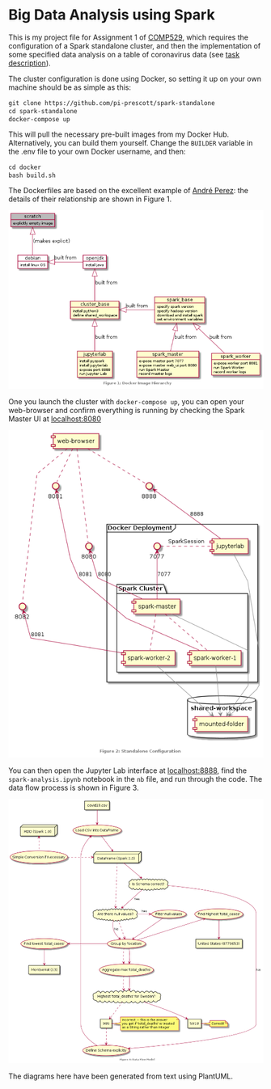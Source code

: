 # Big Data Analysis using Spark

This is my project file for Assignment 1 of [COMP529](https://intranet.csc.liv.ac.uk/teaching/modules/module.php?code=COMP529), which  requires the configuration of a Spark standalone cluster, and then the implementation of some specified data analysis on a table of coronavirus data (see [task description](./files/A1.pdf)).

The cluster configuration is done using Docker, so setting it up on your own machine should be as simple as this:
```
git clone https://github.com/pi-prescott/spark-standalone
cd spark-standalone
docker-compose up
```

This will pull the necessary pre-built images from my Docker Hub. Alternatively, you can build them yourself. Change the `BUILDER` variable in the .env file to your own Docker username, and then:
```
cd docker
bash build.sh
```

The Dockerfiles are based on the excellent example of [André Perez](https://towardsdatascience.com/apache-spark-cluster-on-docker-ft-a-juyterlab-interface-418383c95445): the details of their relationship are shown in Figure 1.

![](./files/figures/docker-hierarchy.png)

One you launch the cluster with `docker-compose up`, you can open your web-browser and confirm everything is running by checking the Spark Master UI at [localhost:8080](localhost:8080)

![](./files/figures/configuration.png)

You can then open the Jupyter Lab interface at [localhost:8888](localhost:8888), find the `spark-analysis.ipynb` notebook in the `nb` file, and run through the code. The data flow process is shown in Figure 3.

![](./files/figures/data-flow.png)

The diagrams here have been generated from text using PlantUML.
